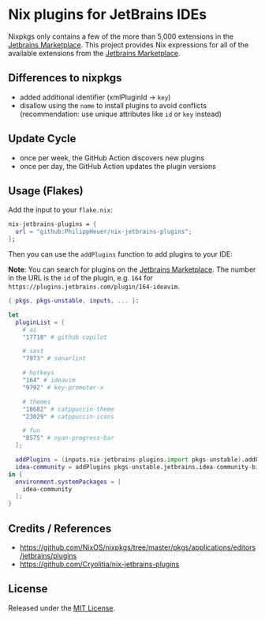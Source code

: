 # Nix plugins for JetBrains IDEs

Nixpkgs only contains a few of the more than 5,000 extensions in the [Jetbrains Marketplace](https://plugins.jetbrains.com/).
This project provides Nix expressions for all of the available extensions from the [Jetbrains Marketplace](https://plugins.jetbrains.com/).

## Differences to nixpkgs

- added additional identifier (xmlPluginId -> `key`)
- disallow using the `name` to install plugins to avoid conflicts (recommendation: use unique attributes like `id` or `key` instead)

## Update Cycle

- once per week, the GitHub Action discovers new plugins
- once per day, the GitHub Action updates the plugin versions

## Usage (Flakes)

Add the input to your `flake.nix`:

```nix
nix-jetbrains-plugins = {
  url = "github:PhilippHeuer/nix-jetbrains-plugins";
};
```

Then you can use the `addPlugins` function to add plugins to your IDE:

**Note**: You can search for plugins on the [Jetbrains Marketplace](https://plugins.jetbrains.com/). The number in the URL is the `id` of the plugin, e.g. `164` for `https://plugins.jetbrains.com/plugin/164-ideavim`.

```nix
{ pkgs, pkgs-unstable, inputs, ... }:

let
  pluginList = [
    # ai
    "17718" # github copilot

    # sast
    "7973" # sonarlint

    # hotkeys
    "164" # ideavim
    "9792" # key-promoter-x

    # themes
    "18682" # catppuccin-theme
    "23029" # catppuccin-icons

    # fun
    "8575" # nyan-progress-bar
  ];

  addPlugins = (inputs.nix-jetbrains-plugins.import pkgs-unstable).addPlugins;
  idea-community = addPlugins pkgs-unstable.jetbrains.idea-community-bin pluginList;
in {
  environment.systemPackages = [
    idea-community
  ];
}
```

## Credits / References

- https://github.com/NixOS/nixpkgs/tree/master/pkgs/applications/editors/jetbrains/plugins
- https://github.com/Cryolitia/nix-jetbrains-plugins

## License

Released under the [MIT License](./LICENSE).
